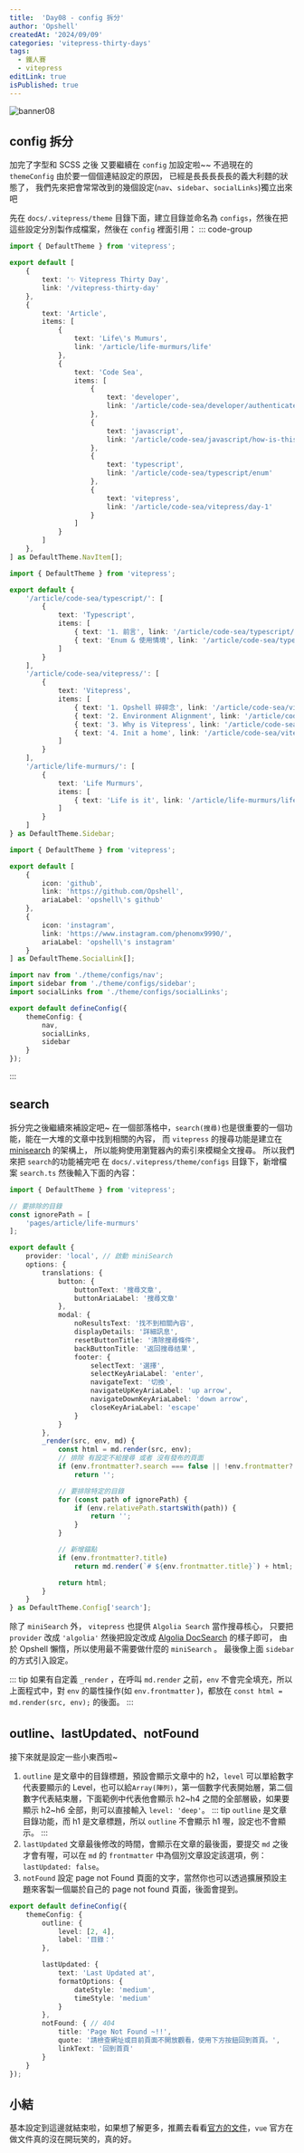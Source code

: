 ```yaml
---
title:  'Day08 - config 拆分'
author: 'Opshell'
createdAt: '2024/09/09'
categories: 'vitepress-thirty-days'
tags:
  - 鐵人賽
  - vitepress
editLink: true
isPublished: true
---
```

![banner08](https://ithelp.ithome.com.tw/upload/images/20240909/201099187kroOlXw41.png)

## config 拆分
加完了字型和 SCSS 之後 又要繼續在 `config` 加設定啦~~
不過現在的 `themeConfig` 由於要一個個連結設定的原因，
已經是長長長長長的義大利麵的狀態了，
我們先來把會常常改到的幾個設定(`nav`、`sidebar`、`socialLinks`)獨立出來吧

先在 `docs/.vitepress/theme` 目錄下面，建立目錄並命名為 `configs`，然後在把這些設定分別製作成檔案，然後在 `config` 裡面引用：
::: code-group
```ts [nav.ts]
import { DefaultTheme } from 'vitepress';

export default [
    {
        text: '✨️ Vitepress Thirty Day',
        link: '/vitepress-thirty-day'
    },
    {
        text: 'Article',
        items: [
            {
                text: 'Life\'s Mumurs',
                link: '/article/life-murmurs/life'
            },
            {
                text: 'Code Sea',
                items: [
                    {
                        text: 'developer',
                        link: '/article/code-sea/developer/authenticate/01-session-cookie'
                    },
                    {
                        text: 'javascript',
                        link: '/article/code-sea/javascript/how-is-this'
                    },
                    {
                        text: 'typescript',
                        link: '/article/code-sea/typescript/enum'
                    },
                    {
                        text: 'vitepress',
                        link: '/article/code-sea/vitepress/day-1'
                    }
                ]
            }
        ]
    },
] as DefaultTheme.NavItem[];
```

```ts [sidebar.ts]
import { DefaultTheme } from 'vitepress';

export default {
    '/article/code-sea/typescript/': [
        {
            text: 'Typescript',
            items: [
                { text: '1. 前言', link: '/article/code-sea/typescript/day-1' },
                { text: 'Enum & 使用情境', link: '/article/code-sea/typescript/enum' }
            ]
        }
    ],
    '/article/code-sea/vitepress/': [
        {
            text: 'Vitepress',
            items: [
                { text: '1. Opshell 碎碎念', link: '/article/code-sea/vitepress/day-1' },
                { text: '2. Environment Alignment', link: '/article/code-sea/vitepress/day-2' },
                { text: '3. Why is Vitepress', link: '/article/code-sea/vitepress/day-3' },
                { text: '4. Init a home', link: '/article/code-sea/vitepress/day-4' }
            ]
        }
    ],
    '/article/life-murmurs/': [
        {
            text: 'Life Murmurs',
            items: [
                { text: 'Life is it', link: '/article/life-murmurs/life' }
            ]
        }
    ]
} as DefaultTheme.Sidebar;
```

```ts [socialLinks.ts]
import { DefaultTheme } from 'vitepress';

export default [
    {
        icon: 'github',
        link: 'https://github.com/Opshell',
        ariaLabel: 'opshell\'s github'
    },
    {
        icon: 'instagram',
        link: 'https://www.instagram.com/phenomx9990/',
        ariaLabel: 'opshell\'s instagram'
    }
] as DefaultTheme.SocialLink[];
```

```ts [config.mts]
import nav from './theme/configs/nav';
import sidebar from './theme/configs/sidebar';
import socialLinks from './theme/configs/socialLinks';

export default defineConfig({
    themeConfig: {
        nav,
        socialLinks,
        sidebar
    }
});
```
:::

## search
拆分完之後繼續來補設定吧~
在一個部落格中，`search(搜尋)`也是很重要的一個功能，能在一大堆的文章中找到相關的內容，
而 `vitepress` 的搜尋功能是建立在 [minisearch](https://github.com/lucaong/minisearch/) 的架構上，
所以能夠使用瀏覽器內的索引來模糊全文搜尋。
所以我們來把 `search`的功能補完吧
在 `docs/.vitepress/theme/configs` 目錄下，新增檔案 `search.ts` 然後輸入下面的內容：

```ts
import { DefaultTheme } from 'vitepress';

// 要排除的目錄
const ignorePath = [
    'pages/article/life-murmurs'
];

export default {
    provider: 'local', // 啟動 miniSearch
    options: {
        translations: {
            button: {
                buttonText: '搜尋文章',
                buttonAriaLabel: '搜尋文章'
            },
            modal: {
                noResultsText: '找不到相關內容',
                displayDetails: '詳細訊息',
                resetButtonTitle: '清除搜尋條件',
                backButtonTitle: '返回搜尋结果',
                footer: {
                    selectText: '選擇',
                    selectKeyAriaLabel: 'enter',
                    navigateText: '切換',
                    navigateUpKeyAriaLabel: 'up arrow',
                    navigateDownKeyAriaLabel: 'down arrow',
                    closeKeyAriaLabel: 'escape'
                }
            }
        },
        _render(src, env, md) {
            const html = md.render(src, env);
            // 排除 有設定不給搜尋 或者 沒有發布的頁面
            if (env.frontmatter?.search === false || !env.frontmatter?.isPublished)
                return '';

            // 要排除特定的目錄
            for (const path of ignorePath) {
                if (env.relativePath.startsWith(path)) {
                    return '';
                }
            }

            // 新增錨點
            if (env.frontmatter?.title)
                return md.render(`# ${env.frontmatter.title}`) + html;

            return html;
        }
    }
} as DefaultTheme.Config['search'];
```

除了 `miniSearch` 外， `vitepress` 也提供 `Algolia Search` 當作搜尋核心，
只要把 `provider` 改成 `'algolia'` 然後把設定改成 [Algolia DocSearch](https://docsearch.algolia.com/docs/what-is-docsearch/) 的樣子即可，
由於 Opshell 懶惰，所以使用最不需要做什麼的 `miniSearch` 。
最後像上面 `sidebar` 的方式引入設定。

::: tip
如果有自定義 `_render` ，在呼叫 `md.render` 之前，`env` 不會完全填充，所以上面程式中，對 `env` 的屬性操作(如 `env.frontmatter` )，都放在 `const html = md.render(src, env);` 的後面。
:::

## outline、lastUpdated、notFound
接下來就是設定一些小東西啦~
1. `outline` 是文章中的目錄標題，預設會顯示文章中的 h2，`level` 可以單給數字代表要顯示的 Level，也可以給`Array(陣列)`，第一個數字代表開始層，第二個數字代表結束層，下面範例中代表他會顯示 h2~h4 之間的全部層級，如果要顯示 h2~h6 全部，則可以直接輸入 `level: 'deep'`。
::: tip
`outline` 是文章目錄功能，而 h1 是文章標題，所以 `outline` 不會顯示 h1 喔，設定也不會顯示。
:::
2. `lastUpdated` 文章最後修改的時間，會顯示在文章的最後面，要提交 `md` 之後才會有喔，可以在 `md` 的 `frontmatter` 中為個別文章設定該選項，例：`lastUpdated: false`。
3. `notFound` 設定 page not Found 頁面的文字，當然你也可以透過擴展預設主題來客製一個屬於自己的 page not found 頁面，後面會提到。

```ts [config.mts]
export default defineConfig({
    themeConfig: {
        outline: {
            level: [2, 4],
            label: '目錄：'
        },

        lastUpdated: {
            text: 'Last Updated at',
            formatOptions: {
                dateStyle: 'medium',
                timeStyle: 'medium'
            }
        },
        notFound: { // 404
            title: 'Page Not Found ~!!',
            quote: '請檢查網址或目前頁面不開放觀看，使用下方按鈕回到首頁。',
            linkText: '回到首頁'
        }
    }
});
```
## 小結
基本設定到這邊就結束啦，如果想了解更多，推薦去看看[官方的文件](https://vitepress.dev/reference/default-theme-config)，`vue` 官方在做文件真的沒在開玩笑的，真的好。
